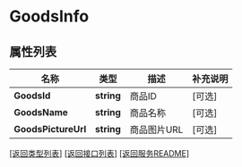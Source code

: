 # GoodsInfo

## 属性列表

名称 | 类型 | 描述 | 补充说明
------------ | ------------- | ------------- | -------------
**GoodsId** | **string** | 商品ID | [可选] 
**GoodsName** | **string** | 商品名称 | [可选] 
**GoodsPictureUrl** | **string** | 商品图片URL | [可选] 

[\[返回类型列表\]](README.md#类型列表)
[\[返回接口列表\]](README.md#接口列表)
[\[返回服务README\]](README.md)


